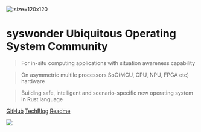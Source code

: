 ![](../_media/logo.svg ':size=120x120')

# syswonder Ubiquitous Operating System Community

> For in-situ computing applications with situation awareness capability 

> On asymmetric multile processors SoC(MCU, CPU, NPU, FPGA etc) hardware

> Building safe, intelligent and scenario-specific new operating system in Rust language

[<i class="fa-brands fa-github"></i> GitHub](https://github.com/syswonder)
[<i class="fa-solid fa-book"></i> TechBlog](https://blog.syswonder.org)
[Readme <i class="fa-solid fa-angles-down"></i>](#main)

![](../_media/bg-bluesea.jpg)
